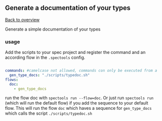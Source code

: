 ## Generate a documentation of your types

[Back to overview](../readme.md)

Generate a simple documentation of your types


### usage
Add the scripts to your spec project and register the command and an according flow in the `.spectools` config.

```yaml

commands: #camelcase not allowed, commands con only be executed from a flow
  gen_type_docs: "./scripts/typedoc.sh"
flows:
  doc:
    - gen_type_docs
``` 

run the flow doc with `spectools run --flow=doc`. Or just run `spectools run` (which will run the default flow) if you add the sequence to your default flow.
This will run the flow `doc` which haves a sequence for `gen_type_docs`  which calls the script `./scripts/typedoc.sh`